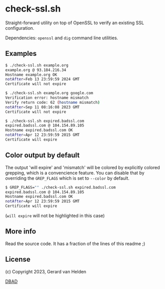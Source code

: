 # check-ssl.sh

Straight-forward utility on top of OpenSSL to verify an existing SSL
configuration.

Dependencies: `openssl` and `dig` command line utilities.

## Examples

```bash
$ ./check-ssl.sh example.org
example.org @ 93.184.216.34
Hostname example.org OK
notAfter=Feb 13 23:59:59 2024 GMT
Certificate will not expire
```

```bash
$ ./check-ssl.sh example.org google.com
Verification error: hostname mismatch
Verify return code: 62 (hostname mismatch)
notAfter=Sep 11 08:16:08 2023 GMT
Certificate will not expire
```

```bash
$ ./check-ssl.sh expired.badssl.com
expired.badssl.com @ 104.154.89.105
Hostname expired.badssl.com OK
notAfter=Apr 12 23:59:59 2015 GMT
Certificate will expire
```

## Color output by default

The output 'will expire' and 'mismatch' will be colored by explicitly colored
grepping, which is a convencience feature. You can disable that by overriding
the `GREP_FLAGS` which is set to `--color` by default.

```bash
$ GREP_FLAGS="" ./check-ssl.sh expired.badssl.com
expired.badssl.com @ 104.154.89.105
Hostname expired.badssl.com OK
notAfter=Apr 12 23:59:59 2015 GMT
Certificate will expire
```

(`will expire` will not be highlighted in this case)

## More info

Read the source code. It has a fraction of the lines of this readme ;)

## License

(c) Copyright 2023, Gerard van Helden

[DBAD](https://dbad-license.org/)


